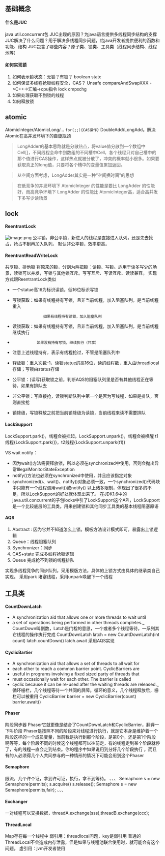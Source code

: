 ## 基础概念
#### 什么是JUC
java.util.concurrent包
JUC出现的原因？为java语言提供多线程同步结构的支撑
JUC解决了什么问题？用于解决多线程同步问题，给java开发者提供便利的函数和功能、结构
JUC包含了哪些内容？原子类、锁类、工具类（线程同步结构、线程池等）

#### 如何实现锁

1. 如何表示锁状态：无锁？有锁？ boolean state
2. 如何保证多线程抢锁线程安全，CAS？ Unsafe compareAndSwapXXX ->C++->汇编->cpu指令 lock cmpxchg
3. 如果处理获取不到锁的线程
4. 如何释放锁

## atomic
AtomicInteger/AtomicLong/... ```for(;;){CAS操作}```
DoubleAdd/LongAdd，解决Atomic在高并发环境下的自旋瓶颈
> LongAdder的基本思路就是分散热点，将value值分散到一个数组中Cell[]，不同线程会命中到数组的不同槽中Cell，各个线程只对自己槽中的那个值进行CAS操作，这样热点就被分散了，冲突的概率就小很多。如果要获取真正的long值，只要将各个槽中的变量值累加返回。

> 从空间方面考虑，LongAdder其实是一种“空间换时间”的思想


> 在低竞争的并发环境下 AtomicInteger 的性能是要比 LongAdder 的性能好，而高竞争环境下 LongAdder 的性能比 AtomicInteger高，适合高并发下多写少读场景

## lock
#### ReentrantLock
![image.png](https://cdn.nlark.com/yuque/0/2022/png/8364057/1645932682024-e75d72ac-7f41-4991-b74d-d888202b6550.png#clientId=u4d28caf3-1127-4&from=paste&height=971&id=u9d322827&originHeight=1941&originWidth=4581&originalType=binary&ratio=1&size=1314416&status=done&style=none&taskId=u62bb0132-90a1-4b86-b2ec-ad7278b2b45&width=2290.5)
公平锁，非公平锁，新进入的线程是直接进入队列，还是先去抢占，抢占不到再加入队列。
默认非公平锁，效率更高。

#### ReentrantReadWriteLock
共享锁、排他锁
将原来的锁，分割为两把锁：读锁、写锁。适用于读多写少的场景，读锁可以并发，写锁与其他锁互斥。写写互斥、写读互斥、读读兼容。
实现方式跟ReentrantLock类似

- 一个statue高16为标识读锁，低16位标识写锁
- 写锁获取：如果有线程持有写锁，且非当前线程，加入阻塞队列，是当前线程重入

                    如果有线程持有读锁，加入阻塞队列

- 读锁获取：如果有线程持有写锁，且非当前线程，加入阻塞队列，是当前线程继续执行
-                如果没有持有写锁，继续执行（共享）
- 注意上述线程持有，表示有线程抢过，不管是阻塞队列中
- 释放锁：重入次数-1，读锁statue的高16位，读的线程数，重入由threadlocal存储；写锁由status存储
- 公平锁：(读写)获取锁之前，判断AQS的阻塞队列里是否有其他线程正在等待，如果有排队去
- 非公平锁：写直接抢，读锁判断队列中第一个是否为写线程，如果是排队，否则直接抢
- 锁降级，写锁释放之前把当前锁降级为读锁，当前线程来读不需要排队

#### LockSupport
LockSupport.park()，线程会被挂起。LockSupport.unpark()，线程会被唤醒
t1线程{LockSupport.park()}，t2线程{LockSupport.unpark(t1)}

VS wait notify：
* 因为wait()方法需要释放锁，所以必须在synchronized中使用，否则会抛出异常IllegalMonitorStateException
* notify()方法也必须在synchronized中使用，并且应该指定对象
* synchronized()、wait()、notify()对象必须一致，一个synchronized()代码块中只能有一个线程调用wait()或notify()
以上诸多限制，体现出了很多的不足，所以LockSupport的好处就体现出来了。
在JDK1.6中的java.util.concurrent的子包locks中引了LockSupport这个API，LockSupport是一个比较底层的工具类，用来创建锁和其他同步工具类的基本线程阻塞原语
#### AQS

1. Abstract : 因为它并不知道怎么上锁。模板方法设计模式即可，暴露出上锁逻辑
2. Queue：线程阻塞队列
3. Synchronizer：同步
4. CAS+state 完成多线程抢锁逻辑
5. Queue 完成抢不到锁的线程排队

实现多线程竞争的同步队列，采用模版方法，具体的上锁方式由具体的继承类自己实现。
采用park 堵塞线程，采用unpark唤醒下一个线程 

## 工具类
#### CountDownLatch
* A synchronization aid that allows one or more threads to wait until
* a set of operations being performed in other threads completes._
CountDown叫倒数，Latch是门栓的意思，一个或者多个线程等待，一系列其它线程的操作执行完成
CountDownLatch latch = new CountDownLatch(int count)
latch.countDown() 
latch.await
采用AQS实现

#### CyclicBartier
* A synchronization aid that allows a set of threads to all wait for
* each other to reach a common barrier point.  CyclicBarriers are
* useful in programs involving a fixed sized party of threads that
* must occasionally wait for each other. The barrier is called
* cyclic because it can be re-used after the waiting threads are released._
循环栅栏，几个线程等待一个共同的屏障。循环的意义，几个线程释放后，栅栏可以被重用
CyclicBarrier barrier = new CyclicBarrier(count)
barrier.await()
#### Phaser
阶段同步器
Phaser它就更像是结合了CountDownLatch和CyclicBarrier，翻译一下叫阶段
Phaser是按照不同的阶段来对线程进行执行，就是它本身是维护着一个阶段这样的一个成员变量，当前我是执行到那个阶段，是第0个，还是第1个阶段啊等等，每个阶段不同的时候这个线程都可以往前走，有的线程走到某个阶段就停了，有的线程一直会走到结束。你的程序中如果说用到分好几个阶段执行 ，而且有的人必须得几个人共同参与的一种情形的情况下可能会用到这个Phaser

#### Semaphore
限流，几个许个证，拿到许可证，执行，拿不到等待。
、、、
Semaphore s = new Semaphore(permits);
s.acquire()
s.release();
Semaphore s = new Semaphore(permits,fair);
、、、
#### Exchanger
一对线程可以交换数据，threadA.exchange(sss),threadB.exchange(ccc);
#### ThreadLocal
Map存在每一个线程中
弱引用：threadlocal问题，key是弱引用
普通的ThreadLocal不会造成内存泄露，但是如果与线程池联合使用时，就可能会有这个问题。
虚引用：jvm开发者使用






